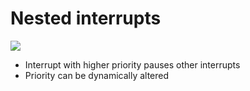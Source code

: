 # Nested interrupts

 ![](https://microcontrollerslab.com/wp-content/uploads/2020/09/Tail-Chaining-NVIC-ARM-CortexM.jpg)

 - Interrupt with higher priority pauses other interrupts
 - Priority can be dynamically altered